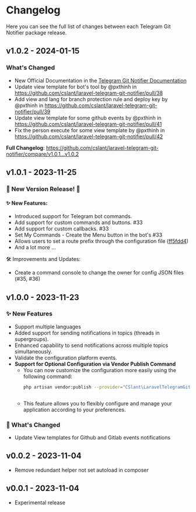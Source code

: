 # Changelog

Here you can see the full list of changes between each Telegram Git Notifier package release.

## v1.0.2 - 2024-01-15

### What's Changed

* New Official Documentation in the [Telegram Git Notifier Documentation](https://docs.cslant.com/telegram-git-notifier/)
* Update view template for bot's tool by @pxthinh in https://github.com/cslant/laravel-telegram-git-notifier/pull/38
* Add view and lang for branch protection rule and deploy key by @pxthinh in https://github.com/cslant/laravel-telegram-git-notifier/pull/39
* Update view template for some github events by @pxthinh in https://github.com/cslant/laravel-telegram-git-notifier/pull/41
* Fix the person execute for some view template by @pxthinh in https://github.com/cslant/laravel-telegram-git-notifier/pull/42

**Full Changelog**: https://github.com/cslant/laravel-telegram-git-notifier/compare/v1.0.1...v1.0.2

## v1.0.1 - 2023-11-25

### 🚀 New Version Release! 🚀

#### ✨ New Features:

- Introduced support for Telegram bot commands.
- Add support for custom commands and buttons. #33
- Add support for custom callbacks. #33
- Set My Commands - Create the Menu button in the bot's #33
- Allows users to set a route prefix through the configuration file ([ff5fdd4](https://github.com/cslant/laravel-telegram-git-notifier/commit/ff5fdd443bce32a3b1a5dd481c60dc36f1819190))
- And a lot more ...

🛠 Improvements and Updates:

- Create a command console to change the owner for config JSON files (#35, #36)

## v1.0.0 - 2023-11-23

### ✨ New Features

- Support multiple languages
- Added support for sending notifications in topics (threads in supergroups).
- Enhanced capability to send notifications across multiple topics simultaneously.
- Validate the configuration platform events.
- **Support for Optional Configuration via Vendor Publish Command**
  - You can now customize the configuration more easily using the following command:
    ```bash
    php artisan vendor:publish --provider="CSlant\LaravelTelegramGitNotifier\Providers\TelegramGitNotifierServiceProvider" --tag="config_jsons"            
    
    
    
    ```
  - This feature allows you to flexibly configure and manage your application according to your preferences.
  

### 📝 What's Changed

- Update View templates for Github and Gitlab events notifications

## v0.0.2 - 2023-11-04

- Remove redundant helper not set autoload in composer

## v0.0.1 - 2023-11-04

- Experimental release
